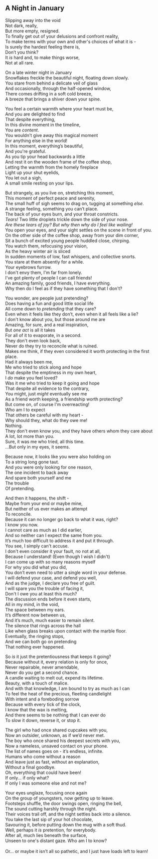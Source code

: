 ## A Night in January


<p>
Slipping away into the void <br/>
Not dark, really,<br/>
But more empty, resigned. <br/>
To finally get out of your delusions and confront reality, <br/>
To make terms with your own and other's choices of what it is - <br/>
Is surely the hardest feeling there is,<br/>
Don’t you think? <br/>
It <i>is</i> hard and, to make things worse, <br/>
Not at all rare. <br/>
</p>

<p>
On a late winter night in January <br/>
Snowflakes freckle the beautiful night, floating down slowly. <br/>
You stare from behind a delicate veil of glass <br/>
And occasionally, through the half-opened window, <br/>
There comes drifting in a soft cold breeze, <br/>
A breeze that brings a shiver down your spine. <br/>
</p>

<p>
You feel a certain warmth where your heart must be, <br/>
And you are delighted to find <br/>
That despite everything,<br/>
In this divine moment in the timeline, <br/>
You are <i>content</i>. <br/>
You wouldn't give away this magical moment <br/>
For anything else in the world! <br/>
In this moment, everything’s beautiful,<br/>
And you're grateful. <br/>
As you tip your head backwards a little <br/>
And rest it on the wooden frame of the coffee shop, <br/>
Letting the warmth from the homely fireplace <br/>
Light up your shut eyelids, <br/>
You let out a sigh, <br/>
A small smile resting on your lips. <br/>
</p>

<p>
But strangely, as you live on, stretching this moment, <br/>
This moment of perfect peace and serenity, <br/>
The small huff of sigh seems to drag on, tugging at something <i>else</i>. <br/>
A strange feeling, something you can’t place. <br/>
The back of your eyes burn, and your throat constricts. <br/>
<i>Tears!</i> Two little droplets trickle down the side of your nose. <br/>
<i>Are these tears of joy? But why then why do I feel like wailing!</i> <br/>
You open your eyes, and your sight settles on the scene in front of you. <br/>
On the other side of the coffee shop, away from your dim corner, <br/>
Sit a bunch of excited young people huddled close, chirping. <br/>
You watch them, refocusing your vision, <br/>
As the heavy winter air is sliced<br/>
In sudden moments of low, fast whispers, and collective snorts. <br/>
You stare at them absently for a while. <br/>
Your eyebrows furrow. <br/>
I don't envy them, I'm far from lonely. <br/>
I've got plenty of people I can call friends! <br/>
An amazing family, good friends, I have everything. <br/>
Why then do I feel as if they have something that I don't? <br/>
</p>

<p>
You wonder, are people just pretending? <br/>
Does having a fun and good little social life<br/>
All come down to <i>pretending</i> that they care? <br/>
Even when it feels like they don’t, even when it all feels like a lie? <br/>
I don't know about you, but those around me are <br/>
Amazing, for sure, and a real inspiration, <br/>
But <i>one act</i> is all it takes <br/>
For all of it to evaporate, in a second. <br/>
They don't even look back, <br/>
Never do they try to reconcile what is ruined. <br/>
Makes me think, if they even considered it worth protecting in the first place. <br/>
Had it always been me, <br/>
Me who tried to stick along and hope <br/>
That despite the emptiness in my own heart, <br/>
I <i>do</i> make you feel loved? <br/>
Was it me who tried to keep it going and hope <br/>
That despite all evidence to the contrary, <br/>
You might, just <i>might</i> eventually see me<br/>
As a friend worth keeping, a friendship worth protecting? <br/>
But come on, of course I'm overreacting! <br/>
Who am I to expect <br/>
That others be careful with my heart -<br/>
Why should they, what do they owe me! <br/>
Nothing.<br/>
They don't even know you, and they have others whom they care about <br/>
A lot, lot more than you. <br/>
Sure, it was me who tried, all this time. <br/>
...But only in my eyes, it seems. <br/>
</p>

<p>
Because now, it looks like you were also holding on <br/>
To a string long gone taut. <br/>
And you were only looking for one reason, <br/>
The one incident to back away <br/>
And spare both yourself and me <br/>
The trouble <br/>
Of pretending. <br/>
</p>

<p>
And then it happens, the shift -<br/>
Maybe from your end or maybe mine, <br/>
But neither of us ever makes an attempt<br/>
To reconcile. <br/>
Because it can no longer go back to what it was, right? <br/>
I know you now. <br/>
I cannot care as much as I did earlier, <br/>
And so neither can I expect the same from you. <br/>
It’s much too difficult to address it and put it through. <br/>
You see, I simply can't accuse. <br/>
I don't even consider it your fault, no not at all, <br/>
Because I understand! (Even though I wish I didn't) <br/>
I can come up with so many reasons myself <br/>
For why you did what you did, <br/>
You don’t even need to utter a single word in your defense. <br/>
I will defend your case, and defend you well, <br/>
And as the judge, I declare you free of guilt. <br/>
I will spare you the trouble of facing it, <br/>
Don't I owe you at least this much? <br/>
The discussion ends before it even starts, <br/>
All in my mind, in the void, <br/>
The space between my ears. <br/>
It’s different now between us, <br/>
And it’s much, much easier to remain silent. <br/>
The silence that rings across the hall <br/>
Like when glass breaks upon contact with the marble floor. <br/>
Eventually, the ringing stops, <br/>
And we can both go on pretending <br/>
That nothing ever happened. <br/>
</p>

<p>
So <i>is</i> it just the pretentiousness that keeps it going? <br/>
Because without it, every relation is only for once, <br/>
Never repairable, never amendable, <br/>
Never do you get a second chance. <br/>
A candle waiting to melt out, expend its lifetime. <br/>
Beauty, with a touch of malice. <br/>
And with that knowledge, I am bound to try as much as I can <br/>
To feel the heat of the precious, fleeting candlelight <br/>
With intent and a foreboding sorrow <br/>
Because with every tick of the clock, <br/>
I know that the wax is melting, <br/>
And there seems to be nothing that I can ever do <br/>
To slow it down, reverse it, or stop it. <br/>
</p>

<p>
The girl who had once shared cupcakes with you, <br/>
Now an outsider, unknown, as if we’d never met. <br/>
The boy who once shared his deepest secrets with you, <br/>
Now a nameless, unsaved contact on your phone. <br/>
The list of names goes on - it’s endless, infinite. <br/>
Humans who come without a reason <br/>
And leave just as fast, without an explanation, <br/>
Without a final goodbye. <br/>
Oh, everything that could have been! <br/>
If only... if only what? <br/>
If only I was someone else and not me? <br/>
</p>

<p>
Your eyes unglaze, focusing once again <br/>
On the group of youngsters, now getting up to leave. <br/>
Footsteps shuffle, the door swings open, ringing the bell, <br/>
The sound cutting harshly through the night. <br/>
Their voices trail off, and the night settles back into a silence. <br/>
You take the last sip of your hot chocolate, <br/>
Savouring it, before putting down the mug with a soft thud. <br/>
Well, perhaps it <i>is</i> pretention, for everybody. <br/>
After all, much lies beneath the surface, <br/>
Unseen to one's distant gaze. Who am I to know? <br/>
<br/>
Or... or maybe it isn’t all so pathetic, and I just have loads left to learn! <br/>
</p>

